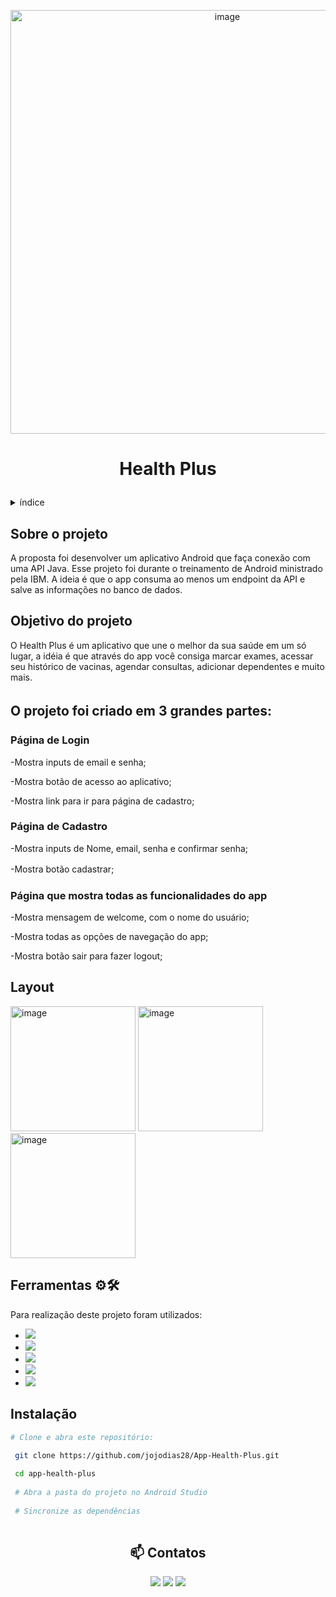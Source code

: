 
<p align="center"> <img width="678" alt="image" src="https://media.github.ibm.com/user/411747/files/81b09880-5f75-11ed-9026-39b40046ea02"></p>


# <p align="center"> Health Plus </p>



<!-- TABLE OF CONTENTS -->
<details>
  <summary>índice</summary>
  <ol>
    <li>
      <a href="#sobre-o-projeto">Sobre o Projeto</a>
    </li>
    <li>
      <a href="#objetivo">Objetivo do Projeto</a>
    </li>
    <li>
      <a href="#partes">Partes do Projeto</a>
    </li>
    <li>
      <a href="#layout">Layout</a>
    </li>
     <li>
      <a href="#ferramentas">Ferramentas</a>
    </li>
    <li>
      <a href="#instalacao">Instalação</a>
    </li>
    <li>
      <a href="#contato">Contatos</a>
    </li>
  </ol>
</details>


## <div id="sobre-o-projeto"> Sobre o projeto

A proposta foi desenvolver um aplicativo Android que faça conexão com uma API Java. Esse projeto foi durante o treinamento de Android ministrado pela IBM. A ideia é que o app consuma ao menos um endpoint da API e salve as informações no banco de dados.
</div>

## <div id="objetivo"> Objetivo do projeto

O Health Plus é um aplicativo que une o melhor da sua saúde em um só lugar, a idéia é que através do app você consiga marcar exames, acessar seu histórico de vacinas, agendar consultas, adicionar dependentes e muito mais.</div>

## <div id="partes"> O projeto foi criado em 3 grandes partes:ㅤ
  
### Página de Login

-Mostra inputs de email e senha;

-Mostra botão de acesso ao aplicativo;

-Mostra link para ir para página de cadastro;

### Página de Cadastro

-Mostra inputs de Nome, email, senha e confirmar senha;

-Mostra botão cadastrar;
ㅤ
### Página que mostra todas as funcionalidades do app

-Mostra mensagem de welcome, com o nome do usuário;

-Mostra todas as opções de navegação do app;

-Mostra botão sair para fazer logout;
</div>


## <div id="layout"> Layout

<img width="200" alt="image" src="https://media.github.ibm.com/user/411747/files/9a5d2f00-5bc0-11ed-9164-fbf5ce258025"> <img width="200" alt="image" src="https://media.github.ibm.com/user/411747/files/aba63b80-5bc0-11ed-8950-1f2bcd25bee4"> <img width="200" alt="image" src="https://media.github.ibm.com/user/411747/files/b5c83a00-5bc0-11ed-9947-37f8b05fbe81">
<div>
  
 
 
## <div id="ferramentas"> Ferramentas ⚙️🛠
  
  Para  realização deste projeto foram utilizados:

* <img src="https://img.shields.io/badge/-Java-%230077B5?style=for-the-badge&logo=java&logoColor=white" target="_blank">
* <img src="https://img.shields.io/badge/-Android-%3DDC84?style=for-the-badge&logo=android&logoColor=white" target="_blank">
* <img src="https://img.shields.io/badge/-Mysql-4479A1?style=for-the-badge&logo=mysql&logoColor=white" target="_blank">
* <img src="https://img.shields.io/badge/-Gradle-02303A?style=for-the-badge&logo=gradle&logoColor=white" target="_blank">
* <img src="https://img.shields.io/badge/-Postman-FF6C37?style=for-the-badge&logo=postman&logoColor=white" target="_blank">
</div>

## <div id="instalacao"> Instalação
  
 ```sh
 # Clone e abra este repositório:
  
  git clone https://github.com/jojodias28/App-Health-Plus.git
 
  cd app-health-plus
  
  # Abra a pasta do projeto no Android Studio
  
  # Sincronize as dependências
  
  ```
  
  </div>
  
## <div id="contato" align="center">📫 Contatos


<p align="center">
<a href="https://www.linkedin.com/in/joana-dias-b3a742168/" target="_blank"><img src="https://img.shields.io/badge/-LinkedIn-%230077B5?style=for-the-badge&logo=linkedin&logoColor=white" target="_blank"></a>
<a href = "https://api.whatsapp.com/send/?phone=5521973593295&text&app_absent=0"><img src="https://img.shields.io/badge/WhatsApp-25D366?style=for-the-badge&logo=whatsapp&logoColor=white"></a>
<a href = "mailto:dias.jo1992@gmail.com"><img src="https://img.shields.io/badge/-Gmail-%23333?style=for-the-badge&logo=gmail&logoColor=white" target="_blank"></a></p>
</div>
